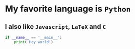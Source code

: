 # My favorite language is `Python`

## I also like `Javascript`, `LaTeX` and `C`

```python
if __name__ == '__main__':
    print('Hey world')
```
